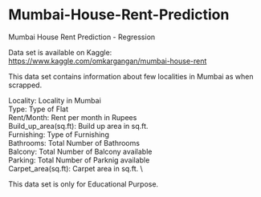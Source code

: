 # Mumbai-House-Rent-Prediction
Mumbai House Rent Prediction -  Regression

Data set is available on Kaggle: https://www.kaggle.com/omkargangan/mumbai-house-rent 

This data set contains information about few localities in Mumbai as when scrapped.

Locality: Locality in Mumbai \
Type: Type of Flat \
Rent/Month: Rent per month in Rupees \
Build_up_area(sq.ft): Build up area in sq.ft. \
Furnishing: Type of Furnishing \
Bathrooms: Total Number of Bathrooms \
Balcony: Total Number of Balcony available \
Parking: Total Number of Parknig available \
Carpet_area(sq.ft): Carpet area in sq.ft. \

This data set is only for Educational Purpose.
